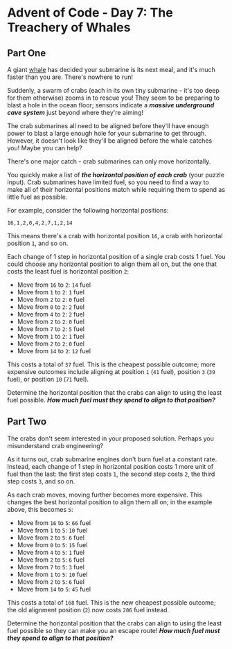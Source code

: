 # Advent of Code - Day 7: The Treachery of Whales

## Part One

A giant [whale](https://en.wikipedia.org/wiki/Sperm_whale) has decided your
submarine is its next meal, and it's much faster than you are. There's nowhere
to run!

Suddenly, a swarm of crabs (each in its own tiny submarine - it's too deep
for them otherwise) zooms in to rescue you! They seem to be preparing to
blast a hole in the ocean floor; sensors indicate a _**massive underground
cave system**_ just beyond where they're aiming!

The crab submarines all need to be aligned before they'll have enough power
to blast a large enough hole for your submarine to get through. However, it
doesn't look like they'll be aligned before the whale catches you!
Maybe you can help?

There's one major catch - crab submarines can only move horizontally.

You quickly make a list of _**the horizontal position of each crab**_ (your
puzzle input). Crab submarines have limited fuel, so you need to find a way
to make all of their horizontal positions match while requiring them to
spend as little fuel as possible.

For example, consider the following horizontal positions:

    16,1,2,0,4,2,7,1,2,14

This means there's a crab with horizontal position `16`, a crab with
horizontal position `1`, and so on.

Each change of 1 step in horizontal position of a single crab costs 1 fuel.
You could choose any horizontal position to align them all on, but the one
that costs the least fuel is horizontal position `2`:

  - Move from `16` to `2`: `14` fuel
  - Move from `1` to `2`: `1` fuel
  - Move from `2` to `2`: `0` fuel
  - Move from `0` to `2`: `2` fuel
  - Move from `4` to `2`: `2` fuel
  - Move from `2` to `2`: `0` fuel
  - Move from `7` to `2`: `5` fuel
  - Move from `1` to `2`: `1` fuel
  - Move from `2` to `2`: `0` fuel
  - Move from `14` to `2`: `12` fuel

This costs a total of `37` fuel. This is the cheapest possible outcome; more
expensive outcomes include aligning at position `1` (`41` fuel), position `3` (`39`
fuel), or position `10` (`71` fuel).

Determine the horizontal position that the crabs can align to using the
least fuel possible. _**How much fuel must they spend to align to
that position?**_

## Part Two

The crabs don't seem interested in your proposed solution. Perhaps you
misunderstand crab engineering?

As it turns out, crab submarine engines don't burn fuel at a constant rate.
Instead, each change of 1 step in horizontal position costs 1 more unit of
fuel than the last: the first step costs `1`, the second step costs `2`, the
third step costs `3`, and so on.

As each crab moves, moving further becomes more expensive. This changes the
best horizontal position to align them all on; in the example above, this
becomes `5`:

  - Move from `16` to `5`: `66` fuel
  - Move from `1` to `5`: `10` fuel
  - Move from `2` to `5`: `6` fuel
  - Move from `0` to `5`: `15` fuel
  - Move from `4` to `5`: `1` fuel
  - Move from `2` to `5`: `6` fuel
  - Move from `7` to `5`: `3` fuel
  - Move from `1` to `5`: `10` fuel
  - Move from `2` to `5`: `6` fuel
  - Move from `14` to `5`: `45` fuel

This costs a total of `168` fuel. This is the new cheapest possible outcome;
the old alignment position (`2`) now costs `206` fuel instead.

Determine the horizontal position that the crabs can align to using the least
fuel possible so they can make you an escape route! _**How much fuel
must they spend to align to that position?**_
